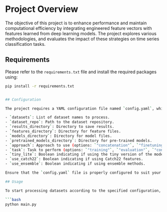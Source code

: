 # Project Overview

The objective of this project is to enhance performance and maintain computational efficiency by integrating engineered feature vectors with features learned from deep learning models. The project explores various methodologies, and evaluates the impact of these strategies on time series classification tasks.

## Requirements

Please refer to the `requirements.txt` file and install the required packages using:

```bash
pip install -r requirements.txt


## Configuration

The project requires a YAML configuration file named `config.yaml`, which includes the following parameters:

- `datasets`: List of dataset names to process.
- `dataset_repo`: Path to the dataset repository.
- `results_directory`: Directory to save results.
- `features_directory`: Directory for feature files.
- `models_directory`: Directory for model files.
- `pretrained_models_directory`: Directory for pre-trained models.
- `approach`: Approach to use (options: `"concatenation"`, `"finetuning"`, `"from_scratch"`).
- `task`: Task to perform (options: `"training"`, `"evaluation"`, `"concatenate_features"`).
- `tiny_lite`: Boolean indicating if using the tiny version of the model.
- `use_catch22`: Boolean indicating if using Catch22 features.
- `use_ensemble`: Boolean indicating if using ensemble methods.

Ensure that the `config.yaml` file is properly configured to suit your needs. This file directs the script on which datasets to use, their locations, and the approach and tasks to perform.

## Usage

To start processing datasets according to the specified configuration, execute the main script:

```bash
python main.py
